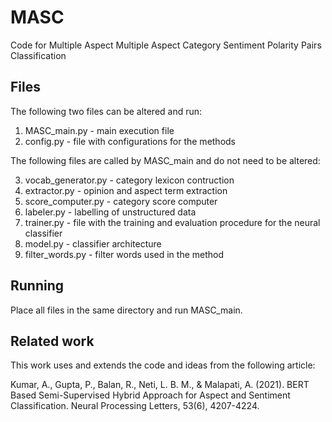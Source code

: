 # MASC

Code for Multiple Aspect  Multiple Aspect Category Sentiment Polarity Pairs Classification

## Files 

The following two files can be altered and run:

1. MASC_main.py       - main execution file
2. config.py          - file with configurations for the methods

The following files are called by MASC_main and do not need to be altered:

3. vocab_generator.py - category lexicon contruction
4. extractor.py       - opinion and aspect term extraction
5. score_computer.py  - category score computer
6. labeler.py         - labelling of unstructured data
7. trainer.py         - file with the training and evaluation procedure for the neural classifier
8. model.py           - classifier architecture 
9. filter_words.py    - filter words used in the method

## Running

Place all files in the same directory and run MASC_main.

## Related work

This work uses and extends the code and ideas from the following article:

Kumar, A., Gupta, P., Balan, R., Neti, L. B. M., & Malapati, A. (2021). BERT Based Semi-Supervised Hybrid Approach for Aspect and Sentiment Classification. Neural Processing Letters, 53(6), 4207-4224.
